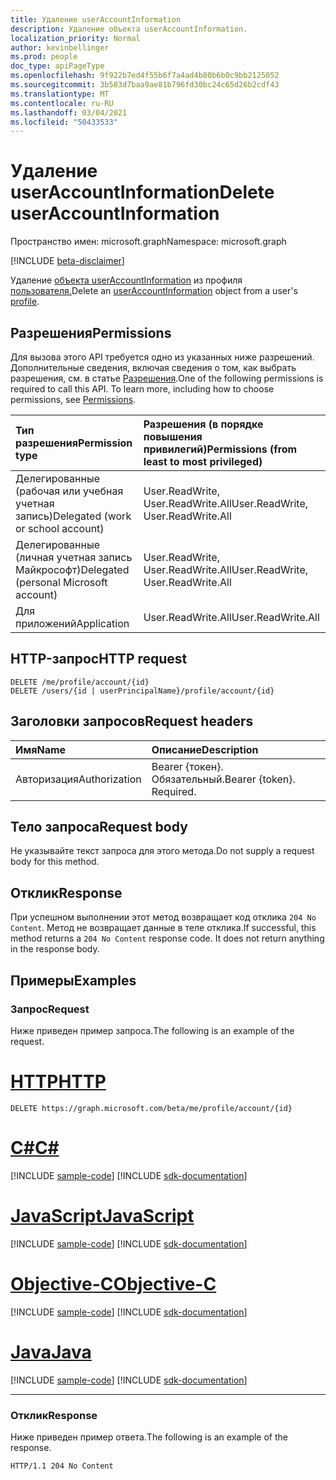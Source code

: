 ```yaml
---
title: Удаление userAccountInformation
description: Удаление объекта userAccountInformation.
localization_priority: Normal
author: kevinbellinger
ms.prod: people
doc_type: apiPageType
ms.openlocfilehash: 9f922b7ed4f55b6f7a4ad4b80b6b0c9bb2125052
ms.sourcegitcommit: 3b583d7baa9ae81b796fd30bc24c65d26b2cdf43
ms.translationtype: MT
ms.contentlocale: ru-RU
ms.lasthandoff: 03/04/2021
ms.locfileid: "50433533"
---
```

# <a name="delete-useraccountinformation"></a><span data-ttu-id="18f2f-103">Удаление userAccountInformation</span><span class="sxs-lookup"><span data-stu-id="18f2f-103">Delete userAccountInformation</span></span>

<span data-ttu-id="18f2f-104">Пространство имен: microsoft.graph</span><span class="sxs-lookup"><span data-stu-id="18f2f-104">Namespace: microsoft.graph</span></span>

[!INCLUDE [beta-disclaimer](../../includes/beta-disclaimer.md)]

<span data-ttu-id="18f2f-105">Удаление [объекта userAccountInformation](../resources/useraccountinformation.md) из профиля [пользователя.](../resources/profile.md)</span><span class="sxs-lookup"><span data-stu-id="18f2f-105">Delete an [userAccountInformation](../resources/useraccountinformation.md) object from a user's [profile](../resources/profile.md).</span></span>

## <a name="permissions"></a><span data-ttu-id="18f2f-106">Разрешения</span><span class="sxs-lookup"><span data-stu-id="18f2f-106">Permissions</span></span>

<span data-ttu-id="18f2f-p101">Для вызова этого API требуется одно из указанных ниже разрешений. Дополнительные сведения, включая сведения о том, как выбрать разрешения, см. в статье [Разрешения](/graph/permissions-reference).</span><span class="sxs-lookup"><span data-stu-id="18f2f-p101">One of the following permissions is required to call this API. To learn more, including how to choose permissions, see [Permissions](/graph/permissions-reference).</span></span>

| <span data-ttu-id="18f2f-109">Тип разрешения</span><span class="sxs-lookup"><span data-stu-id="18f2f-109">Permission type</span></span>                        | <span data-ttu-id="18f2f-110">Разрешения (в порядке повышения привилегий)</span><span class="sxs-lookup"><span data-stu-id="18f2f-110">Permissions (from least to most privileged)</span></span> |
|:---------------------------------------|:--------------------------------------------|
| <span data-ttu-id="18f2f-111">Делегированные (рабочая или учебная учетная запись)</span><span class="sxs-lookup"><span data-stu-id="18f2f-111">Delegated (work or school account)</span></span>     | <span data-ttu-id="18f2f-112">User.ReadWrite, User.ReadWrite.All</span><span class="sxs-lookup"><span data-stu-id="18f2f-112">User.ReadWrite, User.ReadWrite.All</span></span>          |
| <span data-ttu-id="18f2f-113">Делегированные (личная учетная запись Майкрософт)</span><span class="sxs-lookup"><span data-stu-id="18f2f-113">Delegated (personal Microsoft account)</span></span> | <span data-ttu-id="18f2f-114">User.ReadWrite, User.ReadWrite.All</span><span class="sxs-lookup"><span data-stu-id="18f2f-114">User.ReadWrite, User.ReadWrite.All</span></span>          |
| <span data-ttu-id="18f2f-115">Для приложений</span><span class="sxs-lookup"><span data-stu-id="18f2f-115">Application</span></span>                            | <span data-ttu-id="18f2f-116">User.ReadWrite.All</span><span class="sxs-lookup"><span data-stu-id="18f2f-116">User.ReadWrite.All</span></span>                          |

## <a name="http-request"></a><span data-ttu-id="18f2f-117">HTTP-запрос</span><span class="sxs-lookup"><span data-stu-id="18f2f-117">HTTP request</span></span>

<!-- { "blockType": "ignored" } -->

```http
DELETE /me/profile/account/{id}
DELETE /users/{id | userPrincipalName}/profile/account/{id}
```

## <a name="request-headers"></a><span data-ttu-id="18f2f-118">Заголовки запросов</span><span class="sxs-lookup"><span data-stu-id="18f2f-118">Request headers</span></span>

| <span data-ttu-id="18f2f-119">Имя</span><span class="sxs-lookup"><span data-stu-id="18f2f-119">Name</span></span>           | <span data-ttu-id="18f2f-120">Описание</span><span class="sxs-lookup"><span data-stu-id="18f2f-120">Description</span></span>                |
|:---------------|:---------------------------|
| <span data-ttu-id="18f2f-121">Авторизация</span><span class="sxs-lookup"><span data-stu-id="18f2f-121">Authorization</span></span>  | <span data-ttu-id="18f2f-p102">Bearer {токен}. Обязательный.</span><span class="sxs-lookup"><span data-stu-id="18f2f-p102">Bearer {token}. Required.</span></span>  |

## <a name="request-body"></a><span data-ttu-id="18f2f-124">Тело запроса</span><span class="sxs-lookup"><span data-stu-id="18f2f-124">Request body</span></span>

<span data-ttu-id="18f2f-125">Не указывайте текст запроса для этого метода.</span><span class="sxs-lookup"><span data-stu-id="18f2f-125">Do not supply a request body for this method.</span></span>

## <a name="response"></a><span data-ttu-id="18f2f-126">Отклик</span><span class="sxs-lookup"><span data-stu-id="18f2f-126">Response</span></span>

<span data-ttu-id="18f2f-p103">При успешном выполнении этот метод возвращает код отклика `204 No Content`. Метод не возвращает данные в теле отклика.</span><span class="sxs-lookup"><span data-stu-id="18f2f-p103">If successful, this method returns a `204 No Content` response code. It does not return anything in the response body.</span></span>

## <a name="examples"></a><span data-ttu-id="18f2f-129">Примеры</span><span class="sxs-lookup"><span data-stu-id="18f2f-129">Examples</span></span>

### <a name="request"></a><span data-ttu-id="18f2f-130">Запрос</span><span class="sxs-lookup"><span data-stu-id="18f2f-130">Request</span></span>

<span data-ttu-id="18f2f-131">Ниже приведен пример запроса.</span><span class="sxs-lookup"><span data-stu-id="18f2f-131">The following is an example of the request.</span></span>

# <a name="http"></a>[<span data-ttu-id="18f2f-132">HTTP</span><span class="sxs-lookup"><span data-stu-id="18f2f-132">HTTP</span></span>](#tab/http)
<!-- {
  "blockType": "request",
  "name": "delete_useraccountinformation"
}-->

```http
DELETE https://graph.microsoft.com/beta/me/profile/account/{id}
```
# <a name="c"></a>[<span data-ttu-id="18f2f-133">C#</span><span class="sxs-lookup"><span data-stu-id="18f2f-133">C#</span></span>](#tab/csharp)
[!INCLUDE [sample-code](../includes/snippets/csharp/delete-useraccountinformation-csharp-snippets.md)]
[!INCLUDE [sdk-documentation](../includes/snippets/snippets-sdk-documentation-link.md)]

# <a name="javascript"></a>[<span data-ttu-id="18f2f-134">JavaScript</span><span class="sxs-lookup"><span data-stu-id="18f2f-134">JavaScript</span></span>](#tab/javascript)
[!INCLUDE [sample-code](../includes/snippets/javascript/delete-useraccountinformation-javascript-snippets.md)]
[!INCLUDE [sdk-documentation](../includes/snippets/snippets-sdk-documentation-link.md)]

# <a name="objective-c"></a>[<span data-ttu-id="18f2f-135">Objective-C</span><span class="sxs-lookup"><span data-stu-id="18f2f-135">Objective-C</span></span>](#tab/objc)
[!INCLUDE [sample-code](../includes/snippets/objc/delete-useraccountinformation-objc-snippets.md)]
[!INCLUDE [sdk-documentation](../includes/snippets/snippets-sdk-documentation-link.md)]

# <a name="java"></a>[<span data-ttu-id="18f2f-136">Java</span><span class="sxs-lookup"><span data-stu-id="18f2f-136">Java</span></span>](#tab/java)
[!INCLUDE [sample-code](../includes/snippets/java/delete-useraccountinformation-java-snippets.md)]
[!INCLUDE [sdk-documentation](../includes/snippets/snippets-sdk-documentation-link.md)]

---


### <a name="response"></a><span data-ttu-id="18f2f-137">Отклик</span><span class="sxs-lookup"><span data-stu-id="18f2f-137">Response</span></span>

<span data-ttu-id="18f2f-138">Ниже приведен пример ответа.</span><span class="sxs-lookup"><span data-stu-id="18f2f-138">The following is an example of the response.</span></span>

<!-- {
  "blockType": "response",
  "truncated": true
} -->

```http
HTTP/1.1 204 No Content
```


